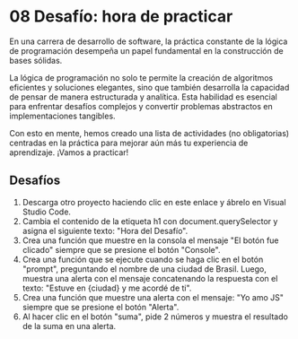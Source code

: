 #  08 Desafío: hora de practicar
<p>En una carrera de desarrollo de software, 
la práctica constante de la lógica de programación desempeña un papel fundamental en la construcción de bases sólidas.</p>
<p>La lógica de programación no solo te permite la creación de algoritmos eficientes y soluciones elegantes, sino que también desarrolla la capacidad de pensar de manera estructurada y analítica. 
Esta habilidad es esencial para enfrentar desafíos complejos y convertir problemas abstractos en implementaciones tangibles.</p>
<p>Con esto en mente, hemos creado una lista de actividades (no obligatorias) centradas en la práctica para mejorar aún más tu experiencia de aprendizaje. ¡Vamos a practicar!</p>

## Desafíos
1. Descarga otro proyecto haciendo clic en este enlace y ábrelo en Visual Studio Code.
2. Cambia el contenido de la etiqueta h1 con document.querySelector y asigna el siguiente texto: "Hora del Desafío".
3. Crea una función que muestre en la consola el mensaje "El botón fue clicado" siempre que se presione el botón "Console".
4. Crea una función que se ejecute cuando se haga clic en el botón "prompt", preguntando el nombre de una ciudad de Brasil. Luego,
   muestra una alerta con el mensaje concatenando la respuesta con el texto: "Estuve en {ciudad} y me acordé de ti".
5. Crea una función que muestre una alerta con el mensaje: "Yo amo JS" siempre que se presione el botón "Alerta".
6. Al hacer clic en el botón "suma", pide 2 números y muestra el resultado de la suma en una alerta.
